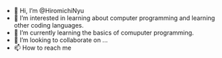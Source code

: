 - 👋 Hi, I’m @HiromichiNyu
- 👀 I’m interested in learning about computer programming and learning other coding languages.
- 🌱 I’m currently learning the basics of comuputer programming.
- 💞️ I’m looking to collaborate on ...
- 📫 How to reach me 

<!---
HiromichiNyu/HiromichiNyu is a ✨ special ✨ repository because its `README.md` (this file) appears on your GitHub profile.
You can click the Preview link to take a look at your changes.
--->
